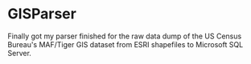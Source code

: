 # GISParser

Finally got my parser finished for the raw data dump of the US Census Bureau's MAF/Tiger GIS dataset from ESRI shapefiles to Microsoft SQL Server.

